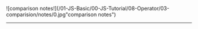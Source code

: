 ![comparison notes!](/01-JS-Basic/00-JS-Tutorial/08-Operator/03-comparision/notes/0.jpg"comparison notes")

---
